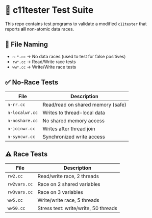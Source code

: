 # 🧪 c11tester Test Suite

This repo contains test programs to validate a modified `c11tester` that reports **all** non-atomic data races.

## 📁 File Naming

- `n-*.cc` → No data races (used to test for false positives)
- `rw*.cc` → Read/Write race tests
- `ww*.cc` → Write/Write race tests

## ✅ No-Race Tests

| File             | Description                          |
|------------------|--------------------------------------|
| `n-rr.cc`        | Read/read on shared memory (safe)    |
| `n-localwr.cc`   | Writes to thread-local data          |
| `n-noshare.cc`   | No shared memory access              |
| `n-joinwr.cc`    | Writes after thread join             |
| `n-syncwr.cc`    | Synchronized write access            |

## ⚠️ Race Tests

| File             | Description                          |
|------------------|--------------------------------------|
| `rw2.cc`         | Read/write race, 2 threads           |
| `rw2vars.cc`     | Race on 2 shared variables           |
| `rw3vars.cc`     | Race on 3 variables                  |
| `ww5.cc`         | Write/write race, 5 threads          |
| `ww50.cc`        | Stress test: write/write, 50 threads |
